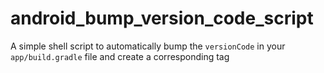# android_bump_version_code_script
A simple shell script to automatically bump the `versionCode` in your `app/build.gradle` file and create a corresponding tag
